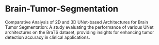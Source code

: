 # Brain-Tumor-Segmentation
Comparative Analysis of 2D and 3D UNet-based Architectures for Brain Tumor Segmentation: A study evaluating the performance of various UNet architectures on the BraTS dataset, providing insights for enhancing tumor detection accuracy in clinical applications.
